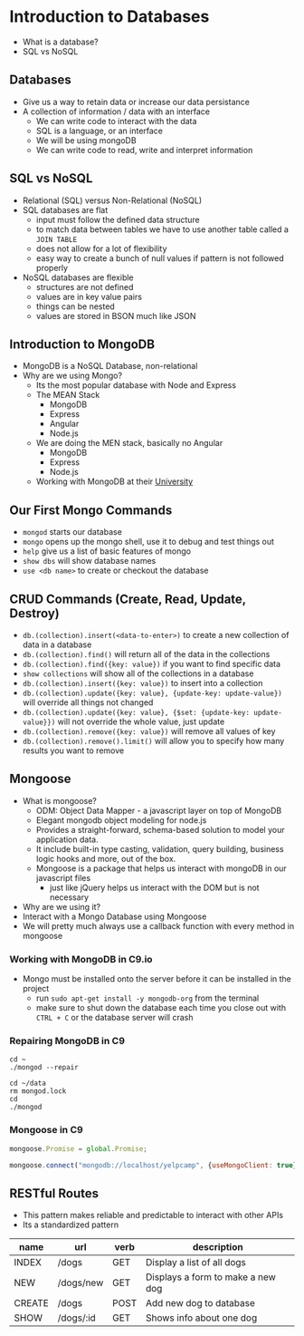# Introduction to Databases
- What is a database?
- SQL vs NoSQL

## Databases
- Give us a way to retain data or increase our data persistance
- A collection of information / data with an interface
  - We can write code to interact with the data
  - SQL is a language, or an interface
  - We will be using mongoDB
  - We can write code to read, write and interpret information

## SQL vs NoSQL
- Relational (SQL) versus Non-Relational (NoSQL)
- SQL databases are flat
  - input must follow the defined data structure
  - to match data between tables we have to use another table called a ` JOIN TABLE `
  - does not allow for a lot of flexibility
  - easy way to create a bunch of null values if pattern is not followed properly
- NoSQL databases are flexible
  - structures are not defined
  - values are in key value pairs
  - things can be nested
  - values are stored in BSON much like JSON

## Introduction to MongoDB
- MongoDB is a NoSQL Database, non-relational
- Why are we using Mongo?
  - Its the most popular database with Node and Express
  - The MEAN Stack
    - MongoDB
    - Express
    - Angular
    - Node.js
  - We are doing the MEN stack, basically no Angular
    - MongoDB
    - Express
    - Node.js
  - Working with MongoDB at their [University](https://university.mongodb.com)

## Our First Mongo Commands
- `mongod` starts our database
- `mongo` opens up the mongo shell, use it to debug and test things out
- `help` give us a list of basic features of mongo
- `show dbs` will show database names
- `use <db name>` to create or checkout the database

## CRUD Commands (Create, Read, Update, Destroy)
- `db.(collection).insert(<data-to-enter>)` to create a new collection of data in a database
- `db.(collection).find()` will return all of the data in the collections
- `db.(collection).find({key: value})` if you want to find specific data
- `show collections` will show all of the collections in a database
- `db.(collection).insert({key: value})` to insert into a collection
- `db.(collection).update({key: value}, {update-key: update-value})` will override all things not changed
- `db.(collection).update({key: value}, {$set: {update-key: update-value}})` will not override the whole value, just update
- `db.(collection).remove({key: value})` will remove all values of key
- `db.(collection).remove().limit()` will allow you to specify how many results you want to remove

## Mongoose
- What is mongoose?
  - ODM: Object Data Mapper - a javascript layer on top of MongoDB
  - Elegant mongodb object modeling for node.js
  - Provides a straight-forward, schema-based solution to model your application data. 
  - It include built-in type casting, validation, query building, business logic hooks and more, out of the box.
  - Mongoose is a package that helps us interact with mongoDB in our javascript files
    - just like jQuery helps us interact with the DOM but is not necessary
- Why are we using it?
- Interact with a Mongo Database using Mongoose
- We will pretty much always use a callback function with every method in mongoose

### Working with MongoDB in C9.io
- Mongo must be installed onto the server before it can be installed in the project
  - run `sudo apt-get install -y mongodb-org` from the terminal
  - make sure to shut down the database each time you close out with `CTRL + C` or the database server will crash

### Repairing MongoDB in C9
```
cd ~
./mongod --repair
```

```
cd ~/data
rm mongod.lock
cd
./mongod
```

### Mongoose in C9
```javascript
mongoose.Promise = global.Promise;
```

```javascript
mongoose.connect("mongodb://localhost/yelpcamp", {useMongoClient: true});
```

## RESTful Routes
- This pattern makes reliable and predictable to interact with other APIs
- Its a standardized pattern

name     | url          | verb    | description
---------|--------------|---------|--------------------------------
INDEX    | /dogs        | GET     | Display a list of all dogs
NEW      | /dogs/new    | GET     | Displays a form to make a new dog
CREATE   | /dogs        | POST    | Add new dog to database
SHOW     | /dogs/:id    | GET     | Shows info about one dog